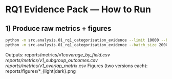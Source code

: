 # RQ1 Evidence Pack — How to Run

## 1) Produce raw metrics + figures

```bash
python -m src.analysis.01_rq1_categorisation_evidence --limit 10000 --batch_size 5000  # smoke
python -m src.analysis.01_rq1_categorisation_evidence --batch_size 20000               # full
```

Outputs:
reports/metrics/v1*coverage_by_field.csv
reports/metrics/v1_subgroup_outcomes.csv
reports/metrics/v1_overlap_matrix*<namespace>.csv
Figures (two versions each): reports/figures/\*\_{light|dark}.png
